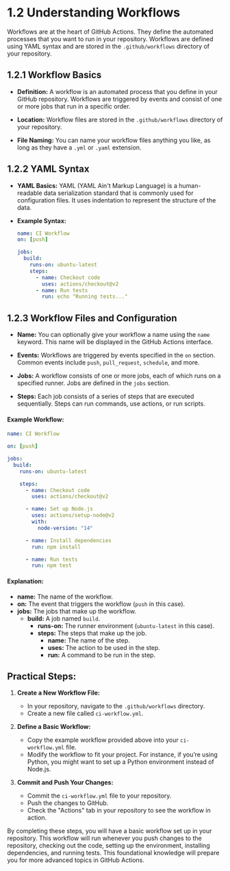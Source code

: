 # 1.2 Understanding Workflows

Workflows are at the heart of GitHub Actions. They define the automated processes that you want to run in your repository. Workflows are defined using YAML syntax and are stored in the `.github/workflows` directory of your repository.

## **1.2.1 Workflow Basics**

- **Definition:** A workflow is an automated process that you define in your GitHub repository. Workflows are triggered by events and consist of one or more jobs that run in a specific order.

- **Location:** Workflow files are stored in the `.github/workflows` directory of your repository.

- **File Naming:** You can name your workflow files anything you like, as long as they have a `.yml` or `.yaml` extension.

## **1.2.2 YAML Syntax**

- **YAML Basics:** YAML (YAML Ain't Markup Language) is a human-readable data serialization standard that is commonly used for configuration files. It uses indentation to represent the structure of the data.
- **Example Syntax:**

  ```yaml
  name: CI Workflow
  on: [push]

  jobs:
    build:
      runs-on: ubuntu-latest
      steps:
        - name: Checkout code
          uses: actions/checkout@v2
        - name: Run tests
          run: echo "Running tests..."
  ```

## **1.2.3 Workflow Files and Configuration**

- **Name:** You can optionally give your workflow a name using the `name` keyword. This name will be displayed in the GitHub Actions interface.

- **Events:** Workflows are triggered by events specified in the `on` section. Common events include `push`, `pull_request`, `schedule`, and more.

- **Jobs:** A workflow consists of one or more jobs, each of which runs on a specified runner. Jobs are defined in the `jobs` section.

- **Steps:** Each job consists of a series of steps that are executed sequentially. Steps can run commands, use actions, or run scripts.

#### **Example Workflow:**

```yaml
name: CI Workflow

on: [push]

jobs:
  build:
    runs-on: ubuntu-latest

    steps:
      - name: Checkout code
        uses: actions/checkout@v2

      - name: Set up Node.js
        uses: actions/setup-node@v2
        with:
          node-version: "14"

      - name: Install dependencies
        run: npm install

      - name: Run tests
        run: npm test
```

#### **Explanation:**

- **name:** The name of the workflow.
- **on:** The event that triggers the workflow (`push` in this case).
- **jobs:** The jobs that make up the workflow.
  - **build:** A job named `build`.
    - **runs-on:** The runner environment (`ubuntu-latest` in this case).
    - **steps:** The steps that make up the job.
      - **name:** The name of the step.
      - **uses:** The action to be used in the step.
      - **run:** A command to be run in the step.

## Practical Steps:

1. **Create a New Workflow File:**

   - In your repository, navigate to the `.github/workflows` directory.
   - Create a new file called `ci-workflow.yml`.

2. **Define a Basic Workflow:**

   - Copy the example workflow provided above into your `ci-workflow.yml` file.
   - Modify the workflow to fit your project. For instance, if you’re using Python, you might want to set up a Python environment instead of Node.js.

3. **Commit and Push Your Changes:**
   - Commit the `ci-workflow.yml` file to your repository.
   - Push the changes to GitHub.
   - Check the "Actions" tab in your repository to see the workflow in action.

By completing these steps, you will have a basic workflow set up in your repository. This workflow will run whenever you push changes to the repository, checking out the code, setting up the environment, installing dependencies, and running tests. This foundational knowledge will prepare you for more advanced topics in GitHub Actions.
